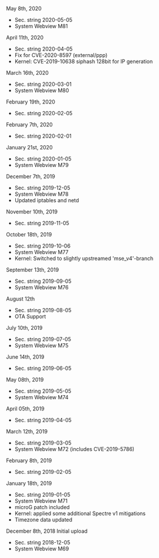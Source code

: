 May 8th, 2020

- Sec. string 2020-05-05
- System Webview M81


April 11th, 2020

- Sec. string 2020-04-05
- Fix for CVE-2020-8597 (external/ppp)
- Kernel: CVE-2019-10638 siphash 128bit for IP generation


March 16th, 2020

- Sec. string 2020-03-01
- System Webview M80


February 19th, 2020

- Sec. string 2020-02-05


February 7th, 2020

- Sec. string 2020-02-01


January 21st, 2020

- Sec. string 2020-01-05
- System Webview M79


December 7th, 2019

- Sec. string 2019-12-05
- System Webview M78
- Updated iptables and netd


November 10th, 2019

- Sec. string 2019-11-05


October 18th, 2019

- Sec. string 2019-10-06
- System Webview M77
- Kernel: Switched to slightly upstreamed 'mse_v4'-branch


September 13th, 2019

- Sec. string 2019-09-05
- System Webview M76


August 12th

- Sec. string 2019-08-05
- OTA Support


July 10th, 2019

- Sec. string 2019-07-05
- System Webview M75


June 14th, 2019

- Sec. string 2019-06-05


May 08th, 2019

- Sec. string 2019-05-05
- System Webview M74


April 05th, 2019

- Sec. string 2019-04-05


March 12th, 2019

- Sec. string 2019-03-05
- System Webview M72 (includes CVE-2019-5786)


February 8th, 2019

- Sec. string 2019-02-05


January 18th, 2019

- Sec. string 2019-01-05
- System Webview M71
- microG patch included
- Kernel: applied some additional Spectre v1 mitigations
- Timezone data updated


December 8th, 2018
Initial upload

- Sec. string 2018-12-05
- System Webview M69



